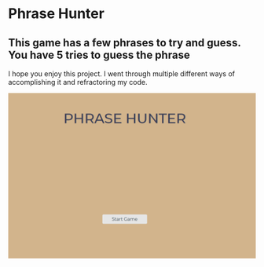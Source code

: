 # Phrase Hunter #

## This game has a few phrases to try and guess.  You have 5 tries to guess the phrase ##


I hope you enjoy this project. I went through multiple different ways of accomplishing it and refractoring my code.  

![Image of Main Screen](screenshots/index.png)